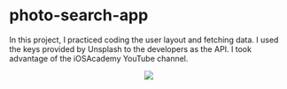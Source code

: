 # photo-search-app
In this project, I practiced coding the user layout and fetching data. I used the keys provided by Unsplash to the developers as the API. I took advantage of the iOSAcademy YouTube channel.

<p align=center><img src="https://user-images.githubusercontent.com/69075047/139695734-694a33d5-1b48-4b80-82a3-74d1f0395f16.png"></p>
